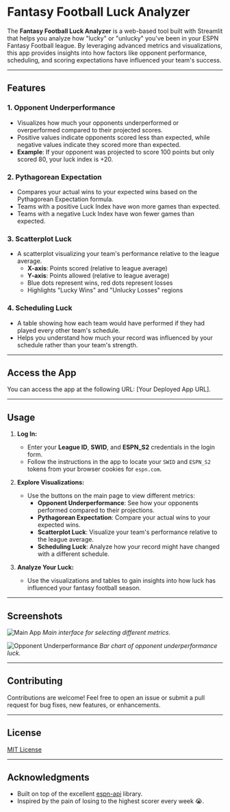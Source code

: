 # Fantasy Football Luck Analyzer

The **Fantasy Football Luck Analyzer** is a web-based tool built with Streamlit that helps you analyze how "lucky" or "unlucky" you've been in your ESPN Fantasy Football league. By leveraging advanced metrics and visualizations, this app provides insights into how factors like opponent performance, scheduling, and scoring expectations have influenced your team's success.

---

## Features

### 1. Opponent Underperformance
- Visualizes how much your opponents underperformed or overperformed compared to their projected scores.
- Positive values indicate opponents scored less than expected, while negative values indicate they scored more than expected.
- **Example**: If your opponent was projected to score 100 points but only scored 80, your luck index is +20.

### 2. Pythagorean Expectation
- Compares your actual wins to your expected wins based on the Pythagorean Expectation formula.
- Teams with a positive Luck Index have won more games than expected.
- Teams with a negative Luck Index have won fewer games than expected.

### 3. Scatterplot Luck
- A scatterplot visualizing your team's performance relative to the league average.
  - **X-axis**: Points scored (relative to league average)
  - **Y-axis**: Points allowed (relative to league average)
  - Blue dots represent wins, red dots represent losses
  - Highlights "Lucky Wins" and "Unlucky Losses" regions

### 4. Scheduling Luck
- A table showing how each team would have performed if they had played every other team's schedule.
- Helps you understand how much your record was influenced by your schedule rather than your team's strength.

---

## Access the App

You can access the app at the following URL: [Your Deployed App URL].

---

## Usage

1. **Log In:**
   - Enter your **League ID**, **SWID**, and **ESPN_S2** credentials in the login form.
   - Follow the instructions in the app to locate your `SWID` and `ESPN_S2` tokens from your browser cookies for `espn.com`.

2. **Explore Visualizations:**
   - Use the buttons on the main page to view different metrics:
     - **Opponent Underperformance**: See how your opponents performed compared to their projections.
     - **Pythagorean Expectation**: Compare your actual wins to your expected wins.
     - **Scatterplot Luck**: Visualize your team's performance relative to the league average.
     - **Scheduling Luck**: Analyze how your record might have changed with a different schedule.

3. **Analyze Your Luck:**
   - Use the visualizations and tables to gain insights into how luck has influenced your fantasy football season.

---

## Screenshots

![Main App](readme_assets/main_view.png)
*Main interface for selecting different metrics.*

![Opponent Underperformance](readme_assets/opponent_underperformance.png)
*Bar chart of opponent underperformance luck.*

---

## Contributing

Contributions are welcome! Feel free to open an issue or submit a pull request for bug fixes, new features, or enhancements.

---

## License

[MIT License](LICENSE)

---

## Acknowledgments

- Built on top of the excellent [espn-api](https://github.com/cwendt94/espn-api) library.
- Inspired by the pain of losing to the highest scorer every week 😭.